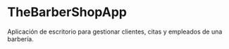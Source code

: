# TheBarberShopApp
Aplicación de escritorio para gestionar clientes, citas y empleados de una barbería.
